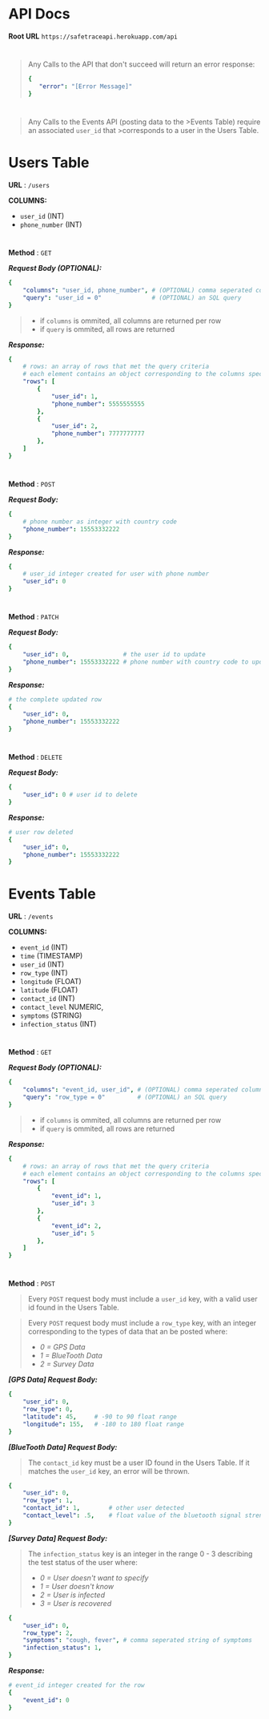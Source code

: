 # API Docs
**Root URL** `https://safetraceapi.herokuapp.com/api`
>#
>Any Calls to the API that don't succeed will return an error response:
>```yaml
>{ 
>    "error": "[Error Message]" 
>}
>```
>#

>#
>Any Calls to the Events API (posting data to the >Events Table) require an associated `user_id` that >corresponds to a user in the Users Table.
>#

# Users Table
**URL** : `/users`

**COLUMNS:**
- `user_id` (INT)
- `phone_number` (INT)
#
**Method** : `GET`

***Request Body (**OPTIONAL**):***
```yaml
{
    "columns": "user_id, phone_number", # (OPTIONAL) comma seperated column names
    "query": "user_id = 0"              # (OPTIONAL) an SQL query
}
```
>- if `columns` is ommited, all columns are returned per row
>- if `query` is ommited, all rows are returned

***Response:***
```yaml
{
    # rows: an array of rows that met the query criteria
    # each element contains an object corresponding to the columns specified in the request body
    "rows": [ 
        { 
            "user_id": 1, 
            "phone_number": 5555555555 
        },
        { 
            "user_id": 2, 
            "phone_number": 7777777777 
        },
    ]
}
```
#
**Method** : `POST`

***Request Body:***
```yaml
{
    # phone number as integer with country code
    "phone_number": 15553332222 
}
```
***Response:***
```yaml
{
    # user_id integer created for user with phone number
    "user_id": 0 
}
```
#
**Method** : `PATCH`

***Request Body:***
```yaml
{
    "user_id": 0,               # the user id to update
    "phone_number": 15553332222 # phone number with country code to update
}
```
***Response:***
```yaml
# the complete updated row
{
    "user_id": 0,
    "phone_number": 15553332222
}
```
#
**Method** : `DELETE`

***Request Body:***
```yaml
{
    "user_id": 0 # user id to delete
}
```
***Response:***
```yaml
# user row deleted
{
    "user_id": 0,               
    "phone_number": 15553332222 
}
```
#
# Events Table
**URL** : `/events`

**COLUMNS:**
- `event_id` (INT)
- `time` (TIMESTAMP)
- `user_id` (INT)
- `row_type` (INT)
- `longitude` (FLOAT)
- `latitude` (FLOAT)
- `contact_id` (INT)
- `contact_level` NUMERIC,
- `symptoms` (STRING)
- `infection_status` (INT)
#
**Method** : `GET`

***Request Body (**OPTIONAL**):***
```yaml
{
    "columns": "event_id, user_id", # (OPTIONAL) comma seperated column names
    "query": "row_type = 0"         # (OPTIONAL) an SQL query
}
```
>- if `columns` is ommited, all columns are returned per row
>- if `query` is ommited, all rows are returned

***Response:***
```yaml
{
    # rows: an array of rows that met the query criteria
    # each element contains an object corresponding to the columns specified in the request body
    "rows": [ 
        { 
            "event_id": 1, 
            "user_id": 3 
        },
        { 
            "event_id": 2, 
            "user_id": 5 
        },
    ]
}
```
#
**Method** : `POST`
>Every `POST` request body must include a `user_id` key, with a valid user id found in the Users Table.

>Every `POST` request body must include a `row_type` key, with an integer corresponding to the types of data that an be posted where:
>- *0 = GPS Data*
>- *1 = BlueTooth Data*
>- *2 = Survey Data*

***[GPS Data] Request Body:***
```yaml
{
    "user_id": 0,       
    "row_type": 0,      
    "latitude": 45,     # -90 to 90 float range
    "longitude": 155,   # -180 to 180 float range
}
```
***[BlueTooth Data] Request Body:***
>The `contact_id` key must be a user ID found in the Users Table.  If it matches the `user_id` key, an error will be thrown.
```yaml
{
    "user_id": 0,           
    "row_type": 1,          
    "contact_id": 1,        # other user detected 
    "contact_level": .5,    # float value of the bluetooth signal strength
}
```
***[Survey Data] Request Body:***
>The `infection_status` key is an integer in the range 0 - 3 describing the test status of the user where:
>- *0 = User doesn't want to specify*
>- *1 = User doesn't know*
>- *2 = User is infected*
>- *3 = User is recovered*
```yaml
{
    "user_id": 0, 
    "row_type": 2,
    "symptoms": "cough, fever", # comma seperated string of symptoms
    "infection_status": 1,
}
```
***Response:***
```yaml
# event_id integer created for the row
{
    "event_id": 0 
}
```
#
